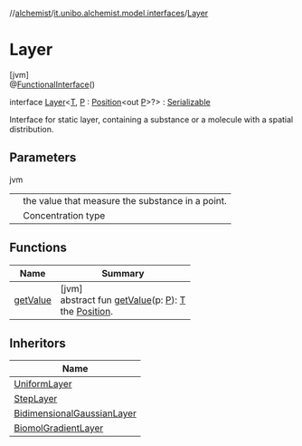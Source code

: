 //[alchemist](../../../index.md)/[it.unibo.alchemist.model.interfaces](../index.md)/[Layer](index.md)

# Layer

[jvm]\
@[FunctionalInterface](https://docs.oracle.com/javase/8/docs/api/java/lang/FunctionalInterface.html)()

interface [Layer](index.md)<[T](index.md), [P](index.md) : [Position](../-position/index.md)<out [P](../-benchmarkable-environment/index.md)>?> : [Serializable](https://docs.oracle.com/javase/8/docs/api/java/io/Serializable.html)

Interface for static layer, containing a substance or a molecule with a spatial distribution.

## Parameters

jvm

| | |
|---|---|
| <T> | the value that measure the substance in a point. |
| <P> | Concentration type |

## Functions

| Name | Summary |
|---|---|
| [getValue](get-value.md) | [jvm]<br>abstract fun [getValue](get-value.md)(p: [P](../-benchmarkable-environment/index.md)): [T](../-node/index.md)<br>the [Position](../-position/index.md). |

## Inheritors

| Name |
|---|
| [UniformLayer](../../it.unibo.alchemist.model.implementations.layers/-uniform-layer/index.md) |
| [StepLayer](../../it.unibo.alchemist.model.implementations.layers/-step-layer/index.md) |
| [BidimensionalGaussianLayer](../../it.unibo.alchemist.model.implementations.layers/-bidimensional-gaussian-layer/index.md) |
| [BiomolGradientLayer](../../it.unibo.alchemist.model.implementations.layers/-biomol-gradient-layer/index.md) |
